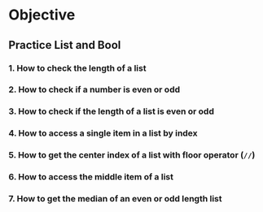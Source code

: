 # Objective

## Practice List and Bool

### 1. How to check the length of a list

### 2. How to check if a number is even or odd

### 3. How to check if the length of a list is even or odd

### 4. How to access a single item in a list by index

### 5. How to get the center index of a list with floor operator (`//`)

### 6. How to access the middle item of a list

### 7. How to get the median of an even or odd length list